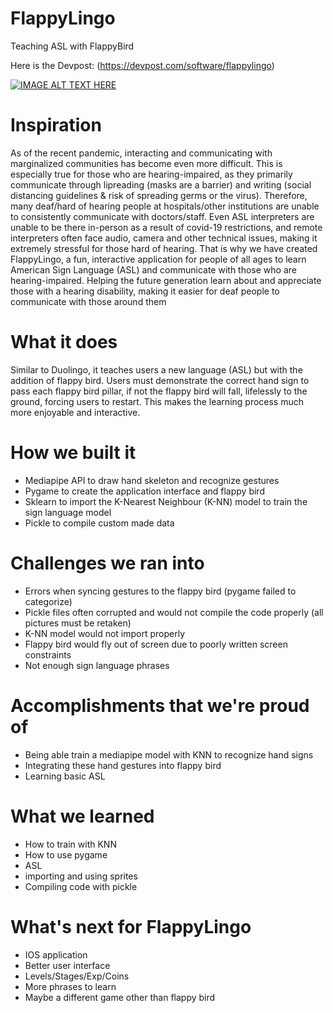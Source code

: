 # FlappyLingo
Teaching ASL with FlappyBird

Here is the Devpost: (https://devpost.com/software/flappylingo)

[![IMAGE ALT TEXT HERE](https://img.youtube.com/vi/fG-f8DWmzY4/0.jpg)](https://www.youtube.com/watch?v=fG-f8DWmzY4)




# Inspiration
As of the recent pandemic, interacting and communicating with marginalized communities has become even more difficult. This is especially true for those who are hearing-impaired, as they primarily communicate through lipreading (masks are a barrier) and writing (social distancing guidelines & risk of spreading germs or the virus). Therefore, many deaf/hard of hearing people at hospitals/other institutions are unable to consistently communicate with doctors/staff. Even ASL interpreters are unable to be there in-person as a result of covid-19 restrictions, and remote interpreters often face audio, camera and other technical issues, making it extremely stressful for those hard of hearing. That is why we have created FlappyLingo, a fun, interactive application for people of all ages to learn American Sign Language (ASL) and communicate with those who are hearing-impaired. Helping the future generation learn about and appreciate those with a hearing disability, making it easier for deaf people to communicate with those around them

# What it does
Similar to Duolingo, it teaches users a new language (ASL) but with the addition of flappy bird. Users must demonstrate the correct hand sign to pass each flappy bird pillar, if not the flappy bird will fall, lifelessly to the ground, forcing users to restart. This makes the learning process much more enjoyable and interactive.

# How we built it
- Mediapipe API to draw hand skeleton and recognize gestures
- Pygame to create the application interface and flappy bird
- Sklearn to import the K-Nearest Neighbour (K-NN) model to train the sign language model
- Pickle to compile custom made data

# Challenges we ran into
- Errors when syncing gestures to the flappy bird (pygame failed to categorize)
- Pickle files often corrupted and would not compile the code properly (all pictures must be retaken)
- K-NN model would not import properly
- Flappy bird would fly out of screen due to poorly written screen constraints
- Not enough sign language phrases

# Accomplishments that we're proud of
- Being able train a mediapipe model with KNN to recognize hand signs
- Integrating these hand gestures into flappy bird
- Learning basic ASL

# What we learned
- How to train with KNN
- How to use pygame
- ASL
- importing and using sprites
- Compiling code with pickle

# What's next for FlappyLingo
- IOS application
- Better user interface
- Levels/Stages/Exp/Coins
- More phrases to learn
- Maybe a different game other than flappy bird
